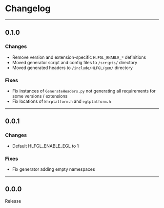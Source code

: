 # Changelog

---

## 0.1.0

### Changes

* Remove version and extension-specific `HLFGL_ENABLE_*` definitions
* Moved generator script and config files to `/scripts/` directory
* Moved generated headers to `/include/HLFGL/gen/` directory

### Fixes

* Fix instances of `GenerateHeaders.py` not generating all requirements for some versions / extensions
* Fix locations of `khrplatform.h` and `eglplatform.h`

---

## 0.0.1

### Changes

* Default HLFGL_ENABLE_EGL to 1

### Fixes

* Fix generator adding empty namespaces

---

## 0.0.0

Release